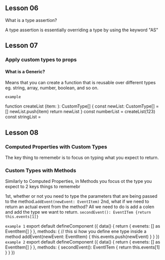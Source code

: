 ## Lesson 06 ## 

What is a type assertion? 

A type assertion is essentially overriding a type by using the keyword "AS" 

## Lesson 07 ##  

### Apply custom types to props ### 

#### What is a Generic? #### 
Means that you can create a function that is reusable over different types eg. string, array, number, boolean, and so on.


`example`

function createList <CustomType> (item: <CustomType>): CustomType[] {
    const newList: CustomType[] = []
    newList.push(item)
    return newList 
}
const numberList = createList<number>(123)
const stringList = 


## Lesson 08 ##  

### Computed Properties with Custom Types ### 
The key thing to rememebr is to focus on typing what you expect to return. 


### Custom Types with Methods ###
Similarly to Computed Properties, in Methods you focus ot the type you expect to 
2 keys things to rememebr

1st, whether or not you need to type the parameters that are being passed to the method.`addEvent(newEvent: EventItem)`
2nd, what if we need to return an actual event from the method?  All we need to do is add a colen and add the type we want to return. `secondEvent(): EventITem {return this.events[1]}`

`example 1` 
export default defineComponent ({
    data() {
        return {
            evenets: [] as EventItem[]
        }
    },
    methods: {
        // this si how you define ene type inside a method 
        addEvent(newEvent: EventItem) {
            this.events.push(newEvent)
        }
    }
}) 
`example 2` 
export default defineComponent ({
    data() {
        return {
            evenets: [] as EventItem[]
        }
    },
    methods: {
            secondEvent(): EventITem {
                return this.events[1]
            }
        }
}) 
